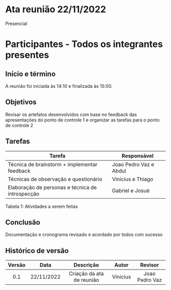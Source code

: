 # Ata reunião 22/11/2022

Presencial 

# Participantes - Todos os integrantes presentes

## Início e término
A reunião foi iniciada às 14:10 e finalizada às 15:00.

## Objetivos
Revisar os artefatos desenvolvidos com base no feedback das apresentações do ponto de controle 1 e organizar as tarefas para o ponto de controle 2

## Tarefas

| Tarefa | Responsável |
| ---- | ---- |
| Técnica de brainstorm + implementar feedback | Joao Pedro Vaz  e Abdul
| Técnicas de observação e questionário |  Vinicius e Thiago
| Elaboração de personas e técnica de introspecção | Gabriel e Josué

Tabela 1: Atividades a serem feitas



## Conclusão

Documentação e cronograma revisado e acordado por todos com sucesso

## Histórico de versão
| Versão | Data | Descrição | Autor | Revisor |
| :----: | :--: | :-------: | :---: | :-----: |
| 0.1 | 22/11/2022 | Criação da ata de reunião | Vinicius | Joao Pedro Vaz |
